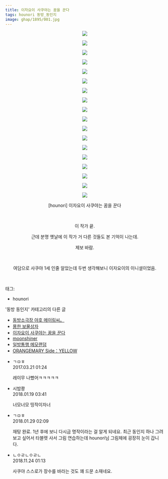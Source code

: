 ```yaml
---
title: 이자요이 사쿠야는 꿈을 꾼다
tags: hounori 동방_동인지
image: ghap/1895/001.jpg
---
```

<div class="article">
<p style="text-align: center; clear: none; float: none;"><img src="{{ site.nasurl }}/ghap/1895/001.jpg"/></p>
<p style="text-align: center; clear: none; float: none;"><img src="{{ site.nasurl }}/ghap/1895/002.jpg"/></p>
<p style="text-align: center; clear: none; float: none;"><img src="{{ site.nasurl }}/ghap/1895/003.jpg"/></p>
<p style="text-align: center; clear: none; float: none;"><img src="{{ site.nasurl }}/ghap/1895/004.jpg"/></p>
<p style="text-align: center; clear: none; float: none;"><img src="{{ site.nasurl }}/ghap/1895/005.jpg"/></p>
<p style="text-align: center; clear: none; float: none;"><img src="{{ site.nasurl }}/ghap/1895/006.jpg"/></p>
<p style="text-align: center; clear: none; float: none;"><img src="{{ site.nasurl }}/ghap/1895/007.jpg"/></p>
<p style="text-align: center; clear: none; float: none;"><img src="{{ site.nasurl }}/ghap/1895/008.jpg"/></p>
<p style="text-align: center; clear: none; float: none;"><img src="{{ site.nasurl }}/ghap/1895/009.jpg"/></p>
<p style="text-align: center; clear: none; float: none;"><img src="{{ site.nasurl }}/ghap/1895/010.jpg"/></p>
<p style="text-align: center; clear: none; float: none;"><img src="{{ site.nasurl }}/ghap/1895/011.jpg"/></p>
<p style="text-align: center; clear: none; float: none;"><img src="{{ site.nasurl }}/ghap/1895/012.jpg"/></p>
<p style="text-align: center; clear: none; float: none;"><img src="{{ site.nasurl }}/ghap/1895/013.jpg"/></p>
<p style="text-align: center; clear: none; float: none;"><img src="{{ site.nasurl }}/ghap/1895/014.jpg"/></p>
<p style="text-align: center; clear: none; float: none;"><img src="{{ site.nasurl }}/ghap/1895/015.jpg"/></p>
<p style="text-align: center; clear: none; float: none;"><img src="{{ site.nasurl }}/ghap/1895/016.jpg"/></p>
<p style="text-align: center; clear: none; float: none;"><img src="{{ site.nasurl }}/ghap/1895/017.jpg"/></p>
<p style="text-align: center; clear: none; float: none;"><img src="{{ site.nasurl }}/ghap/1895/018.jpg"/></p>
<p style="text-align: center; clear: none; float: none;">[hounori] 이자요이 사쿠야는 꿈을 꾼다</p>
<p style="text-align: center; clear: none; float: none;"><br/></p>
<p style="text-align: center; clear: none; float: none;">이 작가 끝.</p>
<p style="text-align: center; clear: none; float: none;">근데 분명 옛날에 이 작가 거 다른 것들도 본 기억이 나는데.</p>
<p style="text-align: center; clear: none; float: none;">제보 바람.</p>
<p style="text-align: center; clear: none; float: none;"><br/></p>
<p style="text-align: center; clear: none; float: none;">여담으로 사쿠야 1세 인줄 알았는데 두번 생각해보니 이자요이의 이니셜이었음.</p>
<p><br/></p>
</div><div class="tagTrail">
<p>태그: </p>
<ul>
<li>hounori</li>
</ul>
</div><div class="another">
<p>'동방 동인지' 카테고리의 다른 글</p>
<ul>
<li><a href="/2016-08-29-ghap_1898">동방소극장 야호 메이링씨。</a></li>
<li><a href="/2016-08-29-ghap_1897">묭한 보물상자</a></li>
<li><a href="/2016-08-28-ghap_1895">이자요이 사쿠야는 꿈을 꾼다</a></li>
<li><a href="/2016-08-28-ghap_1894">moonshiner</a></li>
<li><a href="/2016-08-28-ghap_1893">일방통행 메모랜덤</a></li>
<li><a href="/2016-08-28-ghap_1892">ORANGEMARY Side：YELLOW</a></li>
</ul>
</div><div class="cb_module cb_fluid">
<div class="cb_wrt cb_profile">
<div class="comment">
<ul>
<li class="cb_thumb_off" id="comment14944692">
<div class="cb_comment_area">
<div class="cb_info_area">
<div class="cb_section">
<span class="cb_nick_name">ㄱㅁㅎ</span>
</div>
<div class="cb_section">
<span class="cb_date">2017.03.21 01:24 </span>
</div>
</div>
<div class="cb_dsc_comment">
<p class="cb_dsc">
											레이무 나빴어ㅋㅋㅋㅋㅋ
										</p>
</div>
</div></li>
<li class="cb_thumb_off" id="comment15177600">
<div class="cb_comment_area">
<div class="cb_info_area">
<div class="cb_section">
<span class="cb_nick_name">시밤쾅</span>
</div>
<div class="cb_section">
<span class="cb_date">2018.01.19 03:41 </span>
</div>
</div>
<div class="cb_dsc_comment">
<p class="cb_dsc">
											너모너모 띵작이자너
										</p>
</div>
</div></li>
<li class="cb_thumb_off" id="comment15185993">
<div class="cb_comment_area">
<div class="cb_info_area">
<div class="cb_section">
<span class="cb_nick_name">ㄱㅁㅎ</span>
</div>
<div class="cb_section">
<span class="cb_date">2018.01.29 02:09 </span>
</div>
</div>
<div class="cb_dsc_comment">
<p class="cb_dsc">
											재탕 완료. 1년 후에 보니 다시금 명작이라는 걸 알게 되네요. 최근 동인지 하나 그려보고 싶어서 타블렛 사서 그림 연습하는데 hounori님 그림체에 굉장히 눈이 갑니다.
										</p>
</div>
</div></li>
<li class="cb_thumb_off" id="comment15377653">
<div class="cb_comment_area">
<div class="cb_info_area">
<div class="cb_section">
<span class="cb_nick_name">ㄴㅇㄹㄴㅇㄹㄴ</span>
</div>
<div class="cb_section">
<span class="cb_date">2018.11.24 01:13 </span>
</div>
</div>
<div class="cb_dsc_comment">
<p class="cb_dsc">
											사쿠야 스스로가 장수를 바라는 것도 꽤 드문 소재네요.
										</p>
</div>
</div></li>
</ul>
</div>
</div><!-- commentList close -->
</div>